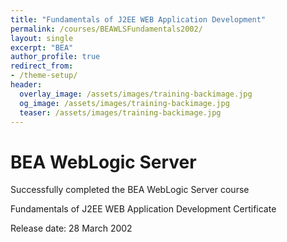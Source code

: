 ```yaml
---
title: "Fundamentals of J2EE WEB Application Development"
permalink: /courses/BEAWLSFundamentals2002/
layout: single
excerpt: "BEA"
author_profile: true
redirect_from:
- /theme-setup/
header:
  overlay_image: /assets/images/training-backimage.jpg
  og_image: /assets/images/training-backimage.jpg
  teaser: /assets/images/training-backimage.jpg
---
```

# BEA WebLogic Server

Successfully completed the BEA WebLogic Server course

Fundamentals of J2EE WEB Application Development Certificate

Release date:  28 March 2002


